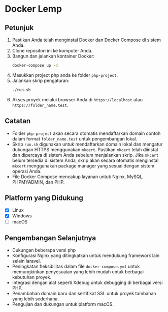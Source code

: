 # Docker Lemp

## Petunjuk

1. Pastikan Anda telah menginstal Docker dan Docker Compose di sistem Anda.
2. Clone repositori ini ke komputer Anda.
3. Bangun dan jalankan kontainer Docker:
   ```bash
   docker-compose up -d
   ```
4. Masukkan project php anda ke folder `php-project`.
5. Jalankan skrip pengaturan:
   ```bash
   ./run.sh
   ```
6. Akses proyek melalui browser Anda di `https://localhost` atau `https://folder_name.test`.

## Catatan

- Folder `php-project` akan secara otomatis mendaftarkan domain contoh dalam format `folder_name.test` untuk pengembangan lokal.
- Skrip `run.sh` digunakan untuk mendaftarkan domain lokal dan mengatur dukungan HTTPS menggunakan `mkcert`. Pastikan `mkcert` telah diinstal dan dipercaya di sistem Anda sebelum menjalankan skrip. Jika `mkcert` belum tersedia di sistem Anda, skrip akan secara otomatis menginstal `mkcert` menggunakan package manager yang sesuai dengan sistem operasi Anda.
- File Docker Compose mencakup layanan untuk Nginx, MySQL, PHPMYADMIN, dan PHP.

## Platform yang Didukung

- [x] Linux
- [x] Windows
- [ ] macOS

## Pengembangan Selanjutnya

- Dukungan beberapa versi php
- Konfigurasi Nginx yang ditingkatkan untuk mendukung framework lain selain laravel.
- Peningkatan fleksibilitas dalam file `docker-compose.yml` untuk memungkinkan penyesuaian yang lebih mudah untuk berbagai kebutuhan proyek.
- Integrasi dengan alat seperti Xdebug untuk debugging di berbagai versi PHP.
- Penambahan domain baru dan sertifikat SSL untuk proyek tambahan yang lebih sederhana.
- Pengujian dan dukungan untuk platform macOS.
